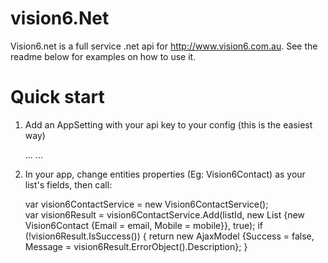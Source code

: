 # vision6.Net
Vision6.net is a full service .net api for http://www.vision6.com.au. See the readme below for examples on how to use it.

# Quick start

1) Add an AppSetting with your api key to your config (this is the easiest way)

    <appSettings>
    ...
       <add key="Vision6ApiKey" value="[your api key here]" />
    ...
    </appSettings>

2) In your app, change entities properties (Eg: Vision6Contact) as your list's fields, then call:

    var vision6ContactService = new Vision6ContactService();            
    var vision6Result = vision6ContactService.Add(listId, new List<Vision6Contact> {new Vision6Contact {Email = email, Mobile = mobile}}, true);
    if (!vision6Result.IsSuccess())
    {
        return new AjaxModel {Success = false, Message = vision6Result.ErrorObject().Description};
    }


